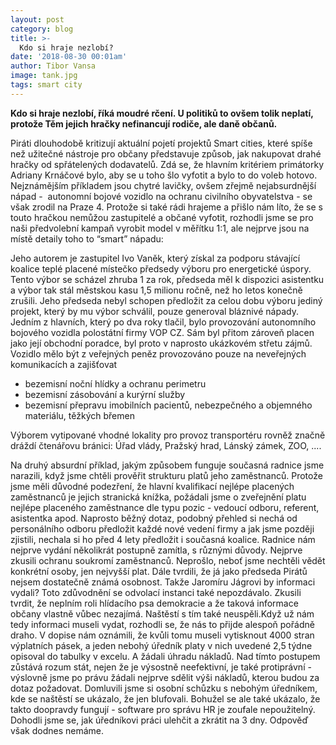 ```yaml
---
layout: post
category: blog
title: >-
  Kdo si hraje nezlobí?
date: '2018-08-30 00:01am'
author: Tibor Vansa
image: tank.jpg
tags: smart city
---
```


<b> Kdo si hraje nezlobí, říká moudré rčení. U politiků to ovšem tolik neplatí, protože Těm jejich hračky nefinancují
rodiče, ale daně občanů. </b>

Piráti dlouhodobě kritizují aktuální pojetí projektů Smart cities, které
spíše než užitečné nástroje pro občany představuje způsob, jak nakupovat drahé hračky od
spřátelených dodavatelů. Zdá se, že hlavním kritériem primátorky Adriany Krnáčové bylo,
aby se u toho šlo vyfotit a bylo to do voleb hotovo. Nejznámějším příkladem jsou chytré
lavičky, ovšem zřejmě nejabsurdnější nápad - ​ autonomní bojové vozidlo na ochranu
civilního obyvatelstva - se však zrodil na Praze 4. Protože si také rádi hrajeme a přišlo
nám líto, že se s touto hračkou nemůžou zastupitelé a občané vyfotit, rozhodli jsme se pro
naši předvolební kampaň vyrobit model v měřítku 1:1, ale nejprve jsou na místě detaily toho
to “smart” nápadu:

Jeho autorem je zastupitel Ivo Vaněk, který získal za podporu stávající koalice teplé placené
místečko předsedy výboru pro energetické úspory. Tento výbor se scházel zhruba 1 za rok,
předseda měl k dispozici asistentku a výbor tak stál městskou kasu 1,5 milionu ročně, než
ho letos konečně zrušili. Jeho předseda nebyl schopen předložit za celou dobu výboru jediný
projekt, který by mu výbor schválil, pouze generoval bláznivé nápady. Jedním z hlavních,
který po dva roky tlačil, bylo provozování autonomního bojového vozidla polostátní firmy
VOP CZ. Sám byl přitom zároveň placen jako její obchodní poradce, byl proto v naprosto
ukázkovém střetu zájmů. Vozidlo mělo být z veřejných peněz provozováno pouze na
neveřejných komunikacích a zajišťovat
 - bezemisní noční hlídky a ochranu perimetru
 - bezemisní zásobování a kurýrní služby
 - bezemisní přepravu imobilních pacientů, nebezpečného a objemného materiálu,
těžkých břemen

Výborem vytipované vhodné lokality pro provoz transportéru rovněž značně dráždí
čtenářovu bránici: Úřad vlády, Pražský hrad, Lánský zámek, ZOO, ....

Na druhý absurdní příklad, jakým způsobem funguje současná radnice jsme narazili, když
jsme chtěli prověřit strukturu platů jeho zaměstnanců. Protože jsme měli důvodné podezření,
že hlavní kvalifikací nejlépe placených zaměstnanců je jejich stranická knížka, požádali jsme
o zveřejnění platu nejlépe placeného zaměstnance dle typu pozic - vedoucí odboru, referent,
asistentka apod. Naprosto běžný dotaz, podobný přehled si nechá od personálního odboru
předložit každé nové vedení firmy a jak jsme později zjistili, nechala si ho před 4 lety
předložit i současná koalice. Radnice nám nejprve vydání několikrát postupně zamítla, s
různými důvody. Nejprve zkusili ochranu soukromí zaměstnanců. Neprošlo, neboť jsme
nechtěli vědět konkrétní osoby, jen nejvyšší plat. Dále tvrdili, že já jako předseda Pirátů
nejsem dostatečně známá osobnost. Takže Jaromíru Jágrovi by informaci vydali? Toto
zdůvodnění se odvolací instanci také nepozdávalo. Zkusili tvrdit, že neplním roli hlídacího
psa demokracie a že taková informace občany vlastně vůbec nezajímá. Naštěstí s tím také
neuspěli.Když už nám tedy informaci museli vydat, rozhodli se, že nás to přijde alespoň pořádně
draho. V dopise nám oznámili, že kvůli tomu museli vytisknout 4000 stran výplatních pásek,
a jeden nebohý úředník platy v nich uvedené 2,5 týdne opisoval do tabulky v excelu. A
žádali úhradu nákladů. Nad tímto postupem zůstává rozum stát, nejen že je výsostně
neefektivní, je také protiprávní - výslovně jsme po právu žádali nejprve sdělit výši nákladů,
kterou budou za dotaz požadovat. Domluvili jsme si osobní schůzku s nebohým úředníkem,
kde se naštěstí se ukázalo, že jen blufovali. Bohužel se ale také ukázalo, že takto doopravdy
fungují - software pro správu HR je zoufale nepoužitelný. Dohodli jsme se, jak úředníkovi
práci ulehčit a zkrátit na 3 dny. Odpověď však dodnes nemáme.

